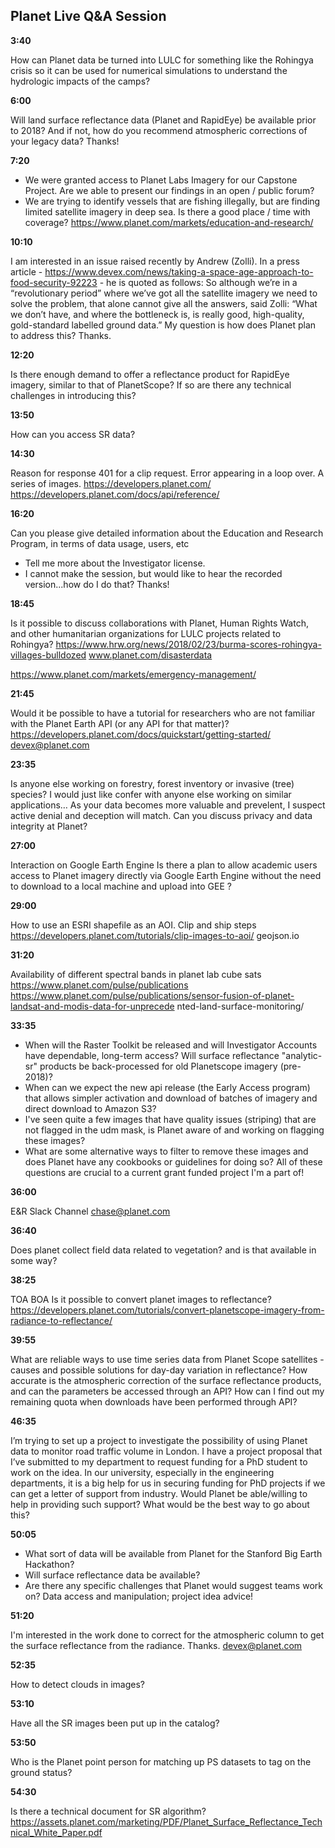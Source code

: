 ## Planet Live Q&A Session

**3:40**

How can Planet data be turned into LULC for something like the Rohingya crisis so it can be used for numerical simulations to understand the hydrologic impacts of the camps?

**6:00**

Will land surface reflectance data (Planet and RapidEye) be available prior to 2018? And if not, how do you recommend atmospheric corrections of your legacy data? Thanks!

**7:20**

* We were granted access to Planet Labs Imagery for our Capstone Project. Are we able to present our findings in an open / public forum?
* We are trying to identify vessels that are fishing illegally, but are finding limited satellite imagery in deep sea. Is there a good place / time with coverage? https://www.planet.com/markets/education-and-research/

**10:10**

I am interested in an issue raised recently by Andrew (Zolli). In a press article - https://www.devex.com/news/taking-a-space-age-approach-to-food-security-92223 - he is quoted as follows: So although we’re in a “revolutionary period” where we’ve got all the satellite imagery we need to solve the problem, that alone cannot give all the answers, said Zolli: “What we don’t have, and where the bottleneck is, is really good, high-quality, gold-standard labelled ground data.” My question is how does Planet plan to address this? Thanks.

**12:20**

Is there enough demand to offer a reflectance product for RapidEye imagery, similar to that of PlanetScope? If so are there any technical challenges in introducing this?

**13:50**

How can you access SR data?

**14:30**

Reason for response 401 for a clip request. Error appearing in a loop over. A series of images. https://developers.planet.com/
https://developers.planet.com/docs/api/reference/

**16:20**

Can you please give detailed information about the Education and Research Program, in terms of data usage, users, etc
* Tell me more about the Investigator license. 
* I cannot make the session, but would like to hear the recorded version...how do I do that? Thanks!

**18:45**

Is it possible to discuss collaborations with Planet, Human Rights Watch, and other humanitarian organizations for LULC projects related to Rohingya? https://www.hrw.org/news/2018/02/23/burma-scores-rohingya-villages-bulldozed www.planet.com/disasterdata
 
https://www.planet.com/markets/emergency-management/

**21:45**

Would it be possible to have a tutorial for researchers who are not familiar with the Planet Earth API (or any API for that matter)?
https://developers.planet.com/docs/quickstart/getting-started/ devex@planet.com

**23:35**

Is anyone else working on forestry, forest inventory or invasive (tree) species? I would just like confer with anyone else working on similar applications…
As your data becomes more valuable and prevelent, I suspect active denial and deception will match. Can you discuss privacy and data integrity at Planet?

**27:00**

Interaction on Google Earth Engine
Is there a plan to allow academic users access to Planet imagery directly via Google Earth Engine without the need to download to a local machine and upload into GEE ?

**29:00**

How to use an ESRI shapefile as an AOI.
Clip and ship steps https://developers.planet.com/tutorials/clip-images-to-aoi/ geojson.io

**31:20**

Availability of different spectral bands in planet lab cube sats https://www.planet.com/pulse/publications
https://www.planet.com/pulse/publications/sensor-fusion-of-planet-landsat-and-modis-data-for-unprecede nted-land-surface-monitoring/

**33:35**

* When will the Raster Toolkit be released and will Investigator Accounts have dependable, long-term access? Will surface reflectance "analytic-sr" products be back-processed for old Planetscope imagery (pre-2018)? 
* When can we expect the new api release (the Early Access program) that allows simpler activation and download of batches of imagery and direct download to Amazon S3? 
* I've seen quite a few images that have quality issues (striping) that are not flagged in the udm mask, is Planet aware of and working on flagging these images?
* What are some alternative ways to filter to remove these images and does Planet have any cookbooks or guidelines for doing so? All of these questions are crucial to a current grant funded project I'm a part of!

**36:00**

E&R Slack Channel chase@planet.com

**36:40**

Does planet collect field data related to vegetation? and is that available in some way?
 
**38:25**

TOA BOA
Is it possible to convert planet images to reflectance? https://developers.planet.com/tutorials/convert-planetscope-imagery-from-radiance-to-reflectance/

**39:55**

What are reliable ways to use time series data from Planet Scope satellites - causes and possible solutions for day-day variation in reflectance? How accurate is the atmospheric correction of the surface reflectance products, and can the parameters be accessed through an API? How can I find out my remaining quota when downloads have been performed through API?

**46:35**

I’m trying to set up a project to investigate the possibility of using Planet data to monitor road traffic volume in London. I have a project proposal that I’ve submitted to my department to request funding for a PhD student to work on the idea. In our university, especially in the engineering departments, it is a big help for us in securing funding for PhD projects if we can get a letter of support from industry. Would Planet be able/willing to help in providing such support? What would be the best way to go about this?

**50:05**

* What sort of data will be available from Planet for the Stanford Big Earth Hackathon?
* Will surface reflectance data be available?
* Are there any specific challenges that Planet would suggest teams work on? Data access and manipulation; project idea advice!

**51:20**

I'm interested in the work done to correct for the atmospheric column to get the surface reflectance from the radiance. Thanks.
devex@planet.com

**52:35**

How to detect clouds in images?

**53:10**

Have all the SR images been put up in the catalog?

**53:50**

Who is the Planet point person for matching up PS datasets to tag on the ground status?

**54:30**

Is there a technical document for SR algorithm? https://assets.planet.com/marketing/PDF/Planet_Surface_Reflectance_Technical_White_Paper.pdf
